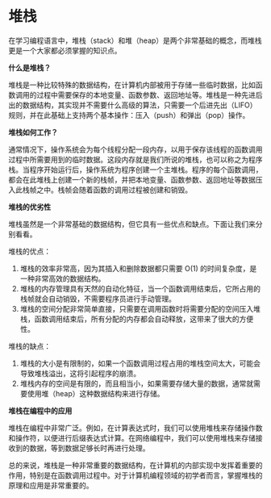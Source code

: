 # 堆栈
在学习编程语言中，堆栈（stack）和堆（heap）是两个非常基础的概念，而堆栈更是一个大家都必须掌握的知识点。

**什么是堆栈？**

堆栈是一种比较特殊的数据结构，在计算机内部被用于存储一些临时数据，比如函数调用的过程中需要保存的本地变量、函数参数、返回地址等。堆栈是一种先进后出的数据结构，其实现并不需要什么高级的算法，只需要一个后进先出（LIFO）规则，并在此基础上支持两个基本操作：压入（push）和弹出（pop）操作。

**堆栈如何工作？**

通常情况下，操作系统会为每个线程分配一段内存，以用于保存该线程的函数调用过程中所需要用到的临时数据。这段内存就是我们所说的堆栈，也可以称之为程序栈。当程序开始运行后，操作系统为程序创建一个主堆栈。程序的每个函数调用，都会在此堆栈上创建一个新的栈帧，并把本地变量、函数参数、返回地址等数据压入此栈帧之中。栈帧会随着函数的调用过程被创建和销毁。

**堆栈的优劣性**

堆栈虽然是一个非常基础的数据结构，但它具有一些优点和缺点。下面让我们来分别看看。

堆栈的优点：

1. 堆栈的效率非常高，因为其插入和删除数据都只需要 O(1) 的时间复杂度，是一种非常高效的数据结构。
2. 堆栈的内存管理具有天然的自动化特征，当一个函数调用结束后，它所占用的栈帧就会自动销毁，不需要程序员进行手动管理。
3. 堆栈的空间分配非常简单直接，只需要在调用函数时将需要分配的空间压入堆栈，函数调用结束后，所有分配的内存都会自动释放，这带来了很大的方便性。

堆栈的缺点：

1. 堆栈的大小是有限制的，如果一个函数调用过程占用的堆栈空间太大，可能会导致堆栈溢出，这将引起程序的崩溃。
2. 堆栈内存的空间是有限的，而且相当小，如果需要存储大量的数据，通常就需要使用堆（heap）这种数据结构来进行存储。

**堆栈在编程中的应用**

堆栈在编程中非常广泛。例如，在计算表达式时，我们可以使用堆栈来存储操作数和操作符，以便进行后缀表达式计算。在网络编程中，我们可以使用堆栈来存储接收到的数据，等到数据足够长时再进行处理。

总的来说，堆栈是一种非常重要的数据结构，在计算机的内部实现中发挥着重要的作用，特别是在函数调用过程中。对于计算机编程领域的初学者而言，掌握堆栈的原理和应用是非常重要的。